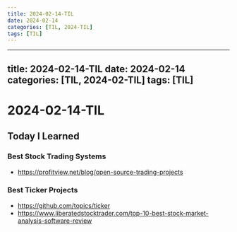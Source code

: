 ```yaml
---
title: 2024-02-14-TIL
date: 2024-02-14
categories: [TIL, 2024-TIL]
tags: [TIL]
---
```


---
title: 2024-02-14-TIL
date: 2024-02-14
categories: [TIL, 2024-02-TIL]
tags: [TIL]
---


# 2024-02-14-TIL

## Today I Learned

### Best Stock Trading Systems

- https://profitview.net/blog/open-source-trading-projects

### Best Ticker Projects

- https://github.com/topics/ticker
- https://www.liberatedstocktrader.com/top-10-best-stock-market-analysis-software-review